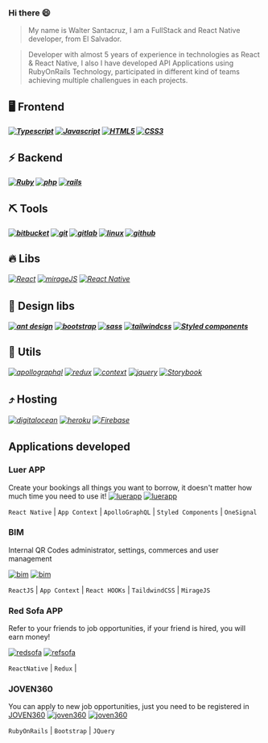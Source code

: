 ### Hi there 😄
> My name is Walter Santacruz, I am a FullStack and React Native developer, from El Salvador.

> Developer with almost 5 years of experience in technologies as React & React Native, I also I have developed 
> API Applications using RubyOnRails Technology, participated in different kind of teams achieving multiple challengues in each projects.

## 🖥 Frontend
##### [![Typescript](https://img.shields.io/badge/Typescript-0D7DBD?style=for-the-badge)](https://)  [![Javascript](https://img.shields.io/badge/Javascript-E7E478?style=for-the-badge)](https://)  [![HTML5](https://img.shields.io/badge/HTML5-FF5733?style=for-the-badge)](https://)   [![CSS3](https://img.shields.io/badge/CSS3-0D7DBD?style=for-the-badge)](https://)
## ⚡ Backend
##### [![Ruby](https://img.shields.io/badge/Ruby-BD4A0D?style=for-the-badge)](https://) [![php](https://img.shields.io/badge/php-60C83A?style=for-the-badge)](https://) [![rails](https://img.shields.io/badge/rails-BD0D0D?style=for-the-badge)](https://)
## ⛏ Tools
##### [![bitbucket](https://img.shields.io/badge/bitbucket-76B6EC?style=for-the-badge)](https://)  [![git](https://img.shields.io/badge/git-3D3E3E?style=for-the-badge)](https://)   [![gitlab](https://img.shields.io/badge/gitlab-D78342?style=for-the-badge)](https://)  [![linux](https://img.shields.io/badge/linux-D2D742?style=for-the-badge)](https://) [![github](https://img.shields.io/badge/github-3D3E3E?style=for-the-badge)](https://)
## 🔥 Libs
###### [![React](https://img.shields.io/badge/React-0A75CF?style=for-the-badge)](https://)  [![mirageJS](https://img.shields.io/badge/mirageJS-73BA54?style=for-the-badge)](https://) [![React Native](https://img.shields.io/badge/React_Native-0A75CF?style=for-the-badge)](https://)
## 💄 Design libs
#####   [![ant design](https://img.shields.io/badge/ant_design-0A75CF?style=for-the-badge)](https://)  [![bootstrap](https://img.shields.io/badge/bootstrap-1F5487?style=for-the-badge)](https://) [![sass](https://img.shields.io/badge/sass-ED5A5A?style=for-the-badge)](https://) [![tailwindcss](https://img.shields.io/badge/tailwindcss-7AB08D?style=for-the-badge)](https://) [![Styled components](https://img.shields.io/badge/Styled_components-247FA9?style=for-the-badge)](https://)

## 📎 Utils
###### [![apollographql](https://img.shields.io/badge/apollographql-8A6ECF?style=for-the-badge)](https://)  [![redux](https://img.shields.io/badge/redux-0A75CF?style=for-the-badge)](https://)  [![context](https://img.shields.io/badge/context-2ECB22?style=for-the-badge)](https://)  [![jquery](https://img.shields.io/badge/jquery-1F5487?style=for-the-badge)](https://) [![Storybook](https://img.shields.io/badge/Storybook-994ca6?style=for-the-badge)](https://)
## ⤴ Hosting
###### [![digitalocean](https://img.shields.io/badge/digitalocean-42ACD7?style=for-the-badge)](https://)  [![heroku](https://img.shields.io/badge/heroku-7842D7?style=for-the-badge)](https://)  [![Firebase](https://img.shields.io/badge/Firebase-A9A124?style=for-the-badge)](https://)

## Applications developed
### Luer APP
Create your bookings all things you want to borrow, it doesn't matter how much time you need to use it!
[![luerapp](https://i.imgur.com/wMdYxl1.png)](https://) [![luerapp](https://i.imgur.com/YvJLVeJ.png)](https://) 

`React Native` | `App Context` | `ApolloGraphQL` | `Styled Components` | `OneSignal` 

### BIM
Internal QR Codes administrator, settings, commerces and user management

[![bim](https://i.imgur.com/6WkwAAc.png)](https://)  [![bim](https://i.imgur.com/Hg2blOR.png)](https://) 

`ReactJS` | `App Context` | `React HOOKs` | `TaildwindCSS` | `MirageJS` 

### Red Sofa APP
Refer to your friends to job opportunities, if your friend is hired, you will earn money!

[![redsofa](https://i.imgur.com/TLkn6EN.png)](https://) [![refsofa](https://i.imgur.com/0x4NgwI.png)](https://) 

`ReactNative` | `Redux` |  

### JOVEN360
You can apply to new job opportunities, just you need to be registered in [JOVEN360](https://www.joven360.com)
[![joven360](https://i.imgur.com/lwbUCO7.png)](https://) [![joven360](https://i.imgur.com/ngzQYjL.png)](https://) 

`RubyOnRails` | `Bootstrap` | `JQuery` 
